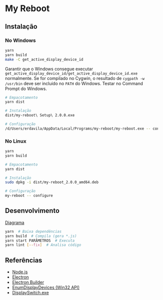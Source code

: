 # My Reboot

## Instalação
### No Windows
```bash
yarn
yarn build
make -C get_active_display_device_id
```
Garantir que o Windows consegue executar `get_active_display_device_id/get_active_display_device_id.exe` normalmente. Se for compilado no Cygwin, o resultado de `cygpath -w /usr/bin` deve ser incluído no `PATH` do Windows. Testar no Command Prompt do Windows.

```bash
# Empacotamento
yarn dist

# Instalação
dist/my-reboot\ Setup\ 2.0.0.exe

# Configuração
/d/Users/erdavila/AppData/Local/Programs/my-reboot/my-reboot.exe -- configure
```

### No Linux
```bash
yarn
yarn build

# Empacotamento
yarn dist

# Instalação
sudo dpkg -i dist/my-reboot_2.0.0_amd64.deb

# Configuração
my-reboot -- configure
```

## Desenvolvimento
[Diagrama](https://docs.google.com/drawings/d/1_oHqDAIFwJa26Q6RdgqlxOEqs1K9uVLITYUuf2e6iwE/edit?usp=sharing)

```bash
yarn  # Baixa dependências
yarn build  # Compila (gera *.js)
yarn start PARÂMETROS  # Executa
yarn lint [--fix]  # Analisa código
```

## Referências
* [Node.js](https://nodejs.org/dist/latest-v16.x/docs/api/)
* [Electron](https://www.electronjs.org/docs/latest/)
* [Electron Builder](https://www.electron.build/)
* [EnumDisplayDevices (Win32 API)](https://docs.microsoft.com/en-us/windows/win32/api/winuser/nf-winuser-enumdisplaydevicesa)
* [DisplaySwitch.exe](https://ss64.com/nt/displayswitch.html)
